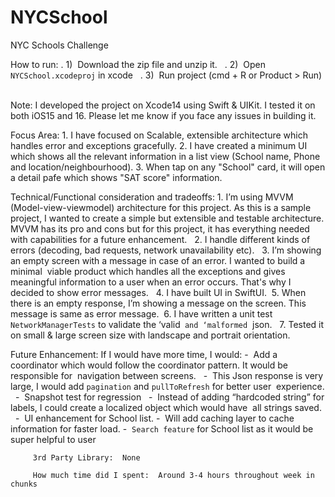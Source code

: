 # NYCSchool
 
NYC Schools Challenge 

How to run: 
	.	1)  Download the zip file and unzip it.  
	.	2)  Open `NYCSchool.xcodeproj` in xcode  
	.	3)  Run project (cmd + R or Product > Run)  
 
Note: I developed the project on Xcode14 using Swift & UIKit. I tested it on both iOS15 and 16. Please let me know if you face any issues in building it. 

Focus Area: 
	1.	I have focused on Scalable, extensible architecture which handles error and exceptions gracefully. 
	2.	I have created a minimum UI which shows all the relevant information in a list view (School name, Phone and location/neighbourhood). 
	3.	When tap on any "School" card, it will open a detail pafe which shows "SAT score" information. 
 
Technical/Functional consideration and tradeoffs: 
	1.	I’m using MVVM (Model-view-viewmodel) architecture for this project. As this is a sample project, I wanted to create a simple but extensible and testable architecture. MVVM has its pro and cons but for this project, it has everything needed with capabilities for a future enhancement.  
	2.	I handle different kinds of errors (decoding, bad requests, network unavailability etc).  
	3.	I’m showing an empty screen with a message in case of an error. I wanted to build a minimal  viable product which handles all the exceptions and gives meaningful information to a user when an error occurs. That's why I decided to show error messages.  
	4.	I have built UI in SwiftUI. 
	5.	When there is an empty response, I’m showing a message on the screen. This message is same as error message. 
	6.	I have written a unit test `NetworkManagerTests` to validate the ‘valid` and ‘malformed`  json.  
	7.	Tested it on small & large screen size with landscape and portrait orientation.  
 
Future Enhancement: 
If I would have more time, I would: 
		-  Add a coordinator which would follow the coordinator pattern. It would be responsible for  navigation between screens.  
		-  This Json response is very large, I would add `pagination` and `pullToRefresh` for better user  experience.  
		-  Snapshot test for regression  
		-  Instead of adding “hardcoded string” for labels, I could create a localized object which would have  all strings saved.  
		-  UI enhancement for School list. 
		-  Will add caching layer to cache information for faster load.
		-  `Search feature` for School list as it would be super helpful to user 
  
		 3rd Party Library:  None 
   
		 How much time did I spent:  Around 3-4 hours throughout week in chunks  
